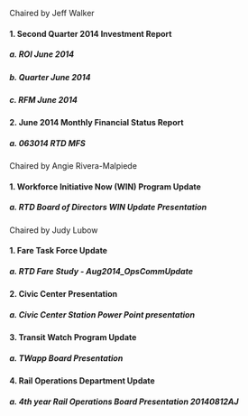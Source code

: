 Chaired by Jeff Walker

#### 1. Second Quarter 2014 Investment Report

##### a. ROI June 2014

##### b. Quarter June 2014

##### c. RFM June 2014

#### 2. June 2014 Monthly Financial Status Report

##### a. 063014 RTD MFS

Chaired by Angie Rivera-Malpiede

#### 1. Workforce Initiative Now (WIN) Program Update

##### a. RTD Board of Directors WIN Update Presentation

Chaired by Judy Lubow

#### 1. Fare Task Force Update

##### a. RTD Fare Study - Aug2014_OpsCommUpdate

#### 2. Civic Center Presentation

##### a. Civic Center Station Power Point presentation

#### 3. Transit Watch Program Update

##### a. TWapp Board Presentation

#### 4. Rail Operations Department Update

##### a. 4th year Rail Operations Board Presentation 20140812AJ